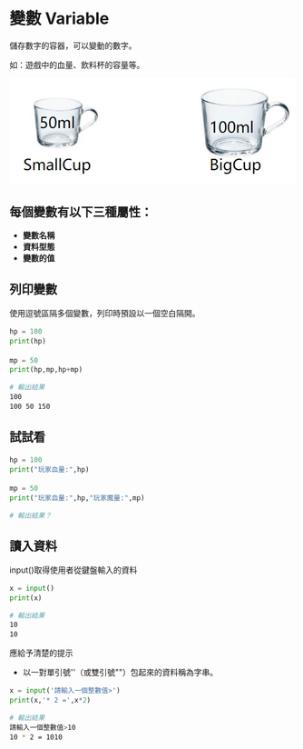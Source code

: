 # 變數 Variable

儲存數字的容器，可以變動的數字。

如：遊戲中的血量、飲料杯的容量等。

![](../../.gitbook/assets/image%20%2812%29.png)

## 每個變數有以下三種屬性：

* **變數名稱**
* **資料型態**
* **變數的值**

## **列印變數**

使用逗號區隔多個變數，列印時預設以一個空白隔開。

```python
hp = 100
print(hp)

mp = 50
print(hp,mp,hp+mp)
```

```bash
# 輸出結果
100
100 50 150
```

## 試試看

```python
hp = 100
print("玩家血量:",hp)

mp = 50
print("玩家血量:",hp,"玩家魔量:",mp)
```

```bash
# 輸出結果？
```

## **讀入資料**

input\(\)取得使用者從鍵盤輸入的資料

```python
x = input()
print(x)
```

```bash
# 輸出結果
10
10
```

應給予清楚的提示

* 以一對單引號''（或雙引號""）包起來的資料稱為字串。

```python
x = input('請輸入一個整數值>')
print(x,'* 2 =',x*2)
```

```bash
# 輸出結果
請輸入一個整數值>10
10 * 2 = 1010
```



